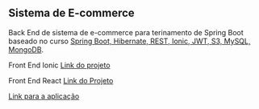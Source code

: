 ## Sistema de E-commerce

Back End de sistema de e-commerce para terinamento de Spring Boot baseado no curso [Spring Boot, Hibernate, REST, Ionic, JWT, S3, MySQL, MongoDB](https://www.udemy.com/course/spring-boot-ionic/).

Front End Ionic [Link do projeto](https://github.com/diogorolins/Spring-prj2-frontend)

Front End React [Link do Projeto](https://github.com/diogorolins/front-react)

[Link para a aplicação](http://orders.diogorolins.com.br/)
